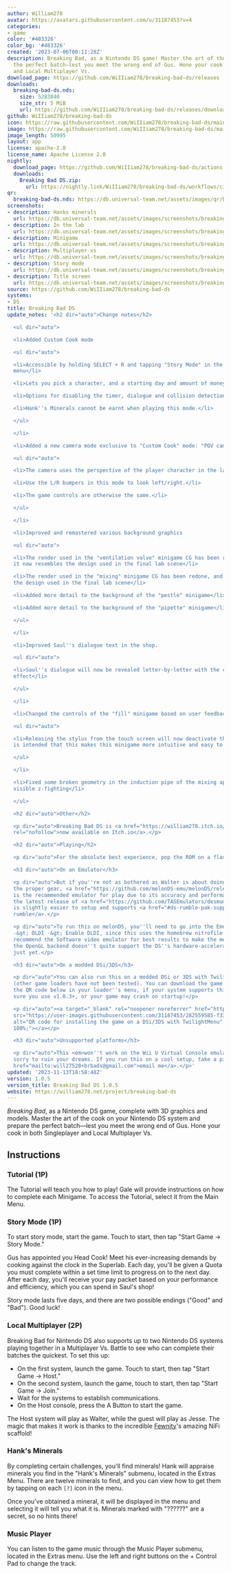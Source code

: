```yaml
---
author: William278
avatar: https://avatars.githubusercontent.com/u/31187453?v=4
categories:
- game
color: '#483326'
color_bg: '#483326'
created: '2023-07-06T00:11:28Z'
description: Breaking Bad, as a Nintendo DS game! Master the art of the cook and prepare
  the perfect batch—lest you meet the wrong end of Gus. Hone your cook in both Singleplayer
  and Local Multiplayer Vs.
download_page: https://github.com/WiIIiam278/breaking-bad-ds/releases
downloads:
  breaking-bad-ds.nds:
    size: 5283840
    size_str: 5 MiB
    url: https://github.com/WiIIiam278/breaking-bad-ds/releases/download/1.0.5/breaking-bad-ds.nds
github: WiIIiam278/breaking-bad-ds
icon: https://raw.githubusercontent.com/WiIIiam278/breaking-bad-ds/main/icon.png
image: https://raw.githubusercontent.com/WiIIiam278/breaking-bad-ds/main/banner-art.png
image_length: 50995
layout: app
license: apache-2.0
license_name: Apache License 2.0
nightly:
  download_page: https://github.com/WiIIiam278/breaking-bad-ds/actions
  downloads:
    Breaking Bad DS.zip:
      url: https://nightly.link/WiIIiam278/breaking-bad-ds/workflows/ci/main/Breaking%20Bad%20DS.zip
qr:
  breaking-bad-ds.nds: https://db.universal-team.net/assets/images/qr/breaking-bad-ds-nds.png
screenshots:
- description: Hanks minerals
  url: https://db.universal-team.net/assets/images/screenshots/breaking-bad-ds/hanks-minerals.png
- description: In the lab
  url: https://db.universal-team.net/assets/images/screenshots/breaking-bad-ds/in-the-lab.png
- description: Minigame
  url: https://db.universal-team.net/assets/images/screenshots/breaking-bad-ds/minigame.png
- description: Multiplayer vs
  url: https://db.universal-team.net/assets/images/screenshots/breaking-bad-ds/multiplayer-vs.png
- description: Story mode
  url: https://db.universal-team.net/assets/images/screenshots/breaking-bad-ds/story-mode.png
- description: Title screen
  url: https://db.universal-team.net/assets/images/screenshots/breaking-bad-ds/title-screen.png
source: https://github.com/WiIIiam278/breaking-bad-ds
systems:
- DS
title: Breaking Bad DS
update_notes: '<h2 dir="auto">Change notes</h2>

  <ul dir="auto">

  <li>Added Custom Cook mode

  <ul dir="auto">

  <li>Accessible by holding SELECT + R and tapping "Story Mode" in the Start Game
  menu</li>

  <li>Lets you pick a character, and a starting day and amount of money.</li>

  <li>Options for disabling the timer, dialogue and collision detection.</li>

  <li>Hank''s Minerals cannot be earnt when playing this mode.</li>

  </ul>

  </li>

  <li>Added a new camera mode exclusive to "Custom Cook" mode: "POV camera"

  <ul dir="auto">

  <li>The camera uses the perspective of the player character in the lab.</li>

  <li>Use the L/R bumpers in this mode to look left/right.</li>

  <li>The game controls are otherwise the same.</li>

  </ul>

  </li>

  <li>Improved and remastered various background graphics

  <ul dir="auto">

  <li>The render used in the "ventilation valve" minigame CG has been redone, and
  it now resembles the design used in the final lab scene</li>

  <li>The render used in the "mixing" minigame CG has been redone, and it now resembles
  the design used in the final lab scene</li>

  <li>Added more detail to the background of the "pestle" minigame</li>

  <li>Added more detail to the background of the "pipette" minigame</li>

  </ul>

  </li>

  <li>Improved Saul''s dialogue text in the shop.

  <ul dir="auto">

  <li>Saul''s dialogue will now be revealed letter-by-letter with the correct sound
  effect</li>

  </ul>

  </li>

  <li>Changed the controls of the "fill" minigame based on user feedback

  <ul dir="auto">

  <li>Releasing the stylus from the touch screen will now deactivate the switch. It
  is intended that this makes this minigame more intuitive and easy to control</li>

  </ul>

  </li>

  <li>Fixed some broken geometry in the induction pipe of the mixing apparatus causing
  visible z-fighting</li>

  </ul>

  <h2 dir="auto">Other</h2>

  <p dir="auto">Breaking Bad DS is <a href="https://william278.itch.io/breaking-bad-ds"
  rel="nofollow">now available on Itch.io</a>.</p>

  <h2 dir="auto">Playing</h2>

  <p dir="auto">For the absolute best experience, pop the ROM on a flashcart and enjoy!</p>

  <h3 dir="auto">On an Emulator</h3>

  <p dir="auto">But if you''re not as bothered as Walter is about doing things with
  the proper gear, <a href="https://github.com/melonDS-emu/melonDS/releases/latest">melonDS</a>
  is the recommended emulator for play due to its accuracy and performance. Alternatively,
  the latest release of <a href="https://github.com/TASEmulators/desmume/releases/latest">DeSmuME</a>
  is slightly easier to setup and supports <a href="#ds-rumble-pak-support">emulating
  rumble</a>.</p>

  <p dir="auto">To run this on melonDS, you''ll need to go into the Emulator Config
  -&gt; DLDI -&gt; Enable DLDI, since this uses the homebrew nitrofile system.  I
  recommend the Software video emulator for best results to make the models pop, as
  the OpenGL backend doesn''t quite support the DS''s hardware-accelerated outlines
  just yet.</p>

  <h3 dir="auto">On a modded DSi/3DS</h3>

  <p dir="auto">You can also run this on a modded DSi or 3DS with Twilight Menu++
  (other game loaders have not been tested). You can download the game ROM by scanning
  the QR code below in your loader''s menu, if your system supports this. Please make
  sure you use v1.0.3+, or your game may crash on startup!</p>

  <p dir="auto"><a target="_blank" rel="noopener noreferrer" href="https://user-images.githubusercontent.com/31187453/282559585-f33eed8a-3ba3-495b-ac27-6e39ff3a977f.png"><img
  src="https://user-images.githubusercontent.com/31187453/282559585-f33eed8a-3ba3-495b-ac27-6e39ff3a977f.png"
  alt="QR code for installing the game on a DSi/3DS with TwilightMenu" style="max-width:
  100%;"></a></p>

  <h3 dir="auto">Unsupported platforms</h3>

  <p dir="auto">This <em>won''t work on the Wii U Virtual Console emulator</em>. I''m
  sorry to ruin your dreams. If you run this on a cool setup, take a picture and <a
  href="mailto:will27528+brbads@gmail.com">email me</a>.</p>'
updated: '2023-11-13T18:58:48Z'
version: 1.0.5
version_title: Breaking Bad DS 1.0.5
website: https://william278.net/project/breaking-bad-ds
---
```

*Breaking Bad*, as a Nintendo DS game, complete with 3D graphics and models. Master the art of the cook on your Nintendo DS system and prepare the perfect batch&mdash;lest you meet the wrong end of Gus. Hone your cook in both Singleplayer and Local Multiplayer Vs.

## Instructions
### Tutorial (1P)
The Tutorial will teach you how to play! Gale will provide instructions on how to complete each Minigame. To access the Tutorial, select it from the Main Menu.

### Story Mode (1P)
To start story mode, start the game. Touch to start, then tap "Start Game → Story Mode."

Gus has appointed you Head Cook! Meet his ever-increasing demands by cooking against the clock in the Superlab. Each day, you'll be given a Quota you must complete within a set time limit to progress on to the next day. After each day, you'll receive your pay packet based on your performance and efficiency, which you can spend in Saul's shop!

Story mode lasts five days, and there are two possible endings ("Good" and "Bad"). Good luck!

### Local Multiplayer (2P)
Breaking Bad for Nintendo DS also supports up to two Nintendo DS systems playing together in a Multiplayer Vs. Battle to see who can complete their batches the quickest. To set this up:

* On the first system, launch the game. Touch to start, then tap "Start Game → Host."
* On the second system, launch the game, touch to start, then tap "Start Game → Join."
* Wait for the systems to establish communications.
* On the Host console, press the A Button to start the game.

The Host system will play as Walter, while the guest will play as Jesse. The magic that makes it work is thanks to the incredible [Fewnity](https://github.com/Fewnity/Nintendo-DS-Nifi-Template/)'s amazing NiFi scaffold!

### Hank's Minerals
By completing certain challenges, you'll find minerals! Hank will appraise minerals you find in the "Hank's Minerals" submenu, located in the Extras Menu. There are twelve minerals to find, and you can view how to get them by tapping on each `[?]` icon in the menu.

Once you've obtained a mineral, it will be displayed in the menu and selecting it will tell you what it is. Minerals marked with "??????" are a secret, so no hints there!

### Music Player
You can listen to the game music through the Music Player submenu, located in the Extras menu. Use the left and right buttons on the + Control Pad to change the track.